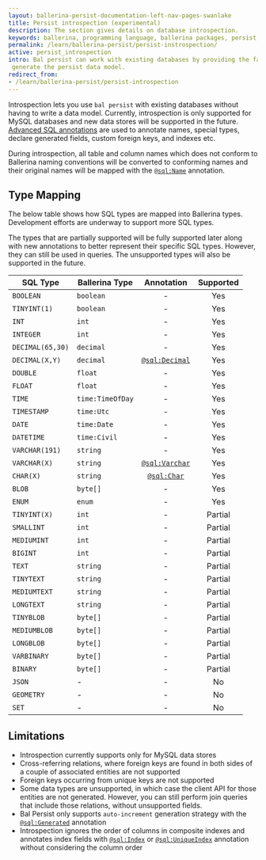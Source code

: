 ```yaml
---
layout: ballerina-persist-documentation-left-nav-pages-swanlake
title: Persist introspection (experimental)
description: The section gives details on database introspection.
keywords: ballerina, programming language, ballerina packages, persist, introspection
permalink: /learn/ballerina-persist/persist-instrospection/
active: persist_introspection
intro: Bal persist can work with existing databases by providing the facility to introspect an existing database to 
 generate the persist data model.
redirect_from:
- /learn/ballerina-persist/persist-introspection
---
```


Introspection lets you use `bal persist` with existing databases without having to write a
data model. Currently, introspection is only supported for MySQL databases and new data stores will be supported
in the future. [Advanced SQL annotations](/learn/persist-model/#advanced-sql-annotations) are used to annotate names, special types, declare generated fields, custom foreign
keys, and indexes etc.

During introspection, all table and column names which does not conform to Ballerina naming conventions will be converted to conforming names and their original names will be mapped with the [`@sql:Name`](/learn/persist-model/#name-mapping-with-name-annotation) annotation.

## Type Mapping

The below table shows how SQL types are mapped into Ballerina types. Development efforts are underway to support more SQL types.

The types that are partially supported will be fully supported later along with new annotations to better represent their specific SQL types. However, they can still be used in queries. The unsupported types will also be supported in the future.


| SQL Type         | Ballerina Type   |                         Annotation                         | Supported |
|------------------|------------------|:----------------------------------------------------------:|:---------:|
| `BOOLEAN`        | `boolean`        |                             -                              |    Yes    |
| `TINYINT(1) `    | `boolean`        |                             -                              |    Yes    |
| `INT`            | `int`            |                             -                              |    Yes    |
| `INTEGER`        | `int`            |                             -                              |    Yes    |
| `DECIMAL(65,30)` | `decimal`        |                             -                              |    Yes    |
| `DECIMAL(X,Y)`   | `decimal`        | [`@sql:Decimal`](/learn/persist-model/#decimal-annotation) |    Yes    |
| `DOUBLE`         | `float`          |                             -                              |    Yes    |
| `FLOAT`          | `float`          |                             -                              |    Yes    |
| `TIME`           | `time:TimeOfDay` |                             -                              |    Yes    |
| `TIMESTAMP`      | `time:Utc`       |                             -                              |    Yes    |
| `DATE`           | `time:Date`      |                             -                              |    Yes    |
| `DATETIME`       | `time:Civil`     |                             -                              |    Yes    |
| `VARCHAR(191)`   | `string`         |                             -                              |    Yes    |
| `VARCHAR(X)`     | `string`         | [`@sql:Varchar`](/learn/persist-model/#varchar-annotation) |    Yes    |
| `CHAR(X)`        | `string`         |    [`@sql:Char`](/learn/persist-model/#char-annotation)    |    Yes    |
| `BLOB`           | `byte[]`         |                             -                              |    Yes    |
| `ENUM`           | `enum`           |                             -                              |    Yes    |
| `TINYINT(X)`     | `int`            |                             -                              |  Partial  |
| `SMALLINT`       | `int`            |                             -                              |  Partial  |
| `MEDIUMINT`      | `int`            |                             -                              |  Partial  |
| `BIGINT`         | `int`            |                             -                              |  Partial  |
| `TEXT`           | `string`         |                             -                              |  Partial  |
| `TINYTEXT`       | `string`         |                             -                              |  Partial  |
| `MEDIUMTEXT`     | `string`         |                             -                              |  Partial  |
| `LONGTEXT`       | `string`         |                             -                              |  Partial  |
| `TINYBLOB`       | `byte[]`         |                             -                              |  Partial  |
| `MEDIUMBLOB`     | `byte[]`         |                             -                              |  Partial  |
| `LONGBLOB`       | `byte[]`         |                             -                              |  Partial  |
| `VARBINARY`      | `byte[]`         |                             -                              |  Partial  |
| `BINARY`         | `byte[]`         |                             -                              |  Partial  |
| `JSON`           | -                |                             -                              |    No     |
| `GEOMETRY`       | -                |                             -                              |    No     |
| `SET`            | -                |                             -                              |    No     |


## Limitations

- Introspection currently supports only for MySQL data stores
- Cross-referring relations, where foreign keys are found in both sides of a couple of associated entities are not supported
- Foreign keys occurring from unique keys are not supported
- Some data types are unsupported, in which case the client API for those entities are not generated. However, you can still perform join queries that include those relations, without unsupported fields.
- Bal Persist only supports `auto-increment` generation strategy with the [`@sql:Generated`](/learn/persist-model/#declare-generated-fields-with-generated-annotation) annotation
- Introspection ignores the order of columns in composite indexes and annotates index fields with [`@sql:Index`](/learn/persist-model/#index-annotation) or [`@sql:UniqueIndex`](/learn/persist-model/#uniqueindex-annotation) annotation without considering the column order
